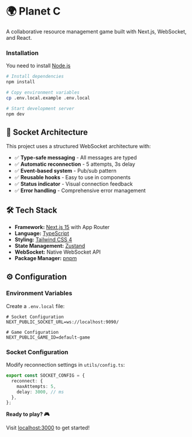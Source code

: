 # 🌍 Planet C

A collaborative resource management game built with Next.js, WebSocket, and React.

### Installation
You need to install [Node.js](https://nodejs.org/en/download)
```bash
# Install dependencies
npm install

# Copy environment variables
cp .env.local.example .env.local

# Start development server
npm dev
```

## 🔌 Socket Architecture

This project uses a structured WebSocket architecture with:

- ✅ **Type-safe messaging** - All messages are typed
- ✅ **Automatic reconnection** - 5 attempts, 3s delay
- ✅ **Event-based system** - Pub/sub pattern
- ✅ **Reusable hooks** - Easy to use in components
- ✅ **Status indicator** - Visual connection feedback
- ✅ **Error handling** - Comprehensive error management

## 🛠️ Tech Stack

- **Framework:** [Next.js 15](https://nextjs.org/) with App Router
- **Language:** [TypeScript](https://www.typescriptlang.org/)
- **Styling:** [Tailwind CSS 4](https://tailwindcss.com/)
- **State Management:** [Zustand](https://zustand-demo.pmnd.rs/)
- **WebSocket:** Native WebSocket API
- **Package Manager:** [pnpm](https://pnpm.io/)

## ⚙️ Configuration

### Environment Variables

Create a `.env.local` file:

```env
# Socket Configuration
NEXT_PUBLIC_SOCKET_URL=ws://localhost:9090/

# Game Configuration
NEXT_PUBLIC_GAME_ID=default-game
```

### Socket Configuration

Modify reconnection settings in `utils/config.ts`:

```typescript
export const SOCKET_CONFIG = {
  reconnect: {
    maxAttempts: 5,
    delay: 3000, // ms
  },
};
```

**Ready to play? 🎮**

Visit [localhost:3000](http://localhost:3000) to get started!
